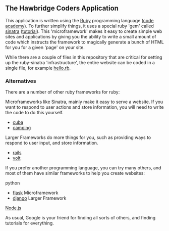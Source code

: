 ## The Hawbridge Coders Application

This application is written using the [Ruby](https://www.ruby-lang.org/en/) programming language ([code academy]). To further simplify things, it uses a special ruby 'gem' called [sinatra](http://www.sinatrarb.com/) ([tutorial]). This 'microframework' makes it easy to create simple web sites and applications by giving you the ability to write a small amount of code which instructs the framework to magically generate a bunch of HTML for you for a given 'page' on your site. 

While there are a couple of files in this repository that are critical for setting up the ruby-sinatra 'infrastructure', the entire website can be coded in a single file, for example [hello.rb](/blob/master/hello.rb).

### Alternatives
There are a number of other ruby frameworks for ruby:

Microframeworks like Sinatra, mainly make it easy to serve a website. If you want to respond to user actions and store information, you will need to write the code to do this yourself.
* [cuba](http://cuba.is/)
* [camping](http://camping.io/)

Larger Frameworks do more things for you, such as providing ways to respond to user input, and store information.
* [rails](http://rubyonrails.org/)
* [volt](http://voltframework.com/)

If you prefer another programming language, you can try many others, and most of them have similar frameworks to help you create websites:

python
* [flask](http://flask.pocoo.org/) Microframework
* [django](https://www.djangoproject.com/) Larger Framework

[Node.js](https://nodejs.org/en/)

As usual, Google is your friend for finding all sorts of others, and finding tutorials for everything.

[code academy]: https://www.codecademy.com/tracks/ruby
[tutorial]: https://thesocietea.org/2015/05/building-a-simple-web-server-with-sinatra/
